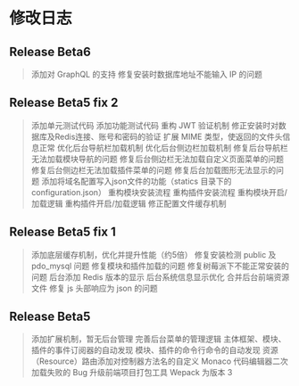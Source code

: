 # 修改日志

## Release Beta6

> 添加对 GraphQL 的支持
> 修复安装时数据库地址不能输入 IP 的问题

## Release Beta5 fix 2

> 添加单元测试代码
> 添加功能测试代码
> 重构 JWT 验证机制
> 修正安装时对数据库及Redis连接、账号和密码的验证
> 扩展 MIME 类型，使返回的文件头信息正常
> 优化后台导航栏加载机制
> 优化后台侧边栏加载机制
> 修复后台导航栏无法加载模块导航的问题
> 修复后台侧边栏无法加载自定义页面菜单的问题
> 修复后台侧边栏无法加载插件菜单的问题
> 修复后台加载图形无法显示的问题
> 添加将域名配置写入json文件的功能（statics 目录下的 configuration.json）
> 重构模块安装流程
> 重构插件安装流程
> 重构模块开启/加载逻辑
> 重构插件开启/加载逻辑
> 修正配置文件缓存机制

## Release Beta5 fix 1

> 添加底层缓存机制，优化并提升性能（约5倍）
> 修复安装检测 public 及 pdo_mysql 问题
> 修复模块和插件加载的问题
> 修复树莓派下不能正常安装的问题
> 后台添加 Redis 版本的显示
> 后台系统信息显示优化
> 合并后台前端资源文件
> 修复 js 头部响应为 json 的问题

## Release Beta5

> 添加扩展机制，暂无后台管理
> 完善后台菜单的管理逻辑
> 主体框架、模块、插件的事件订阅器的自动发现
> 模块、插件的命令行命令的自动发现
> 资源（Resource）路由添加对控制器方法名的自定义
> Monaco 代码编辑器二次加载失败的 Bug
> 升级前端项目打包工具 Wepack 为版本 3
